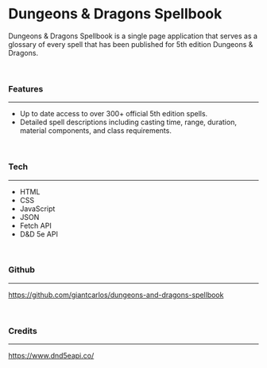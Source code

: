 # Dungeons & Dragons Spellbook

Dungeons & Dragons Spellbook is a single page application that serves as a glossary of every spell that has been published for 5th edition Dungeons & Dragons. 

<br>

### Features 
---

- Up to date access to over 300+ official 5th edition spells.
- Detailed spell descriptions including casting time, range, duration, material components, and class requirements. 


<br>

### Tech
---

- HTML
- CSS
- JavaScript
- JSON
- Fetch API
- D&D 5e API

<br>

### Github
---

https://github.com/giantcarlos/dungeons-and-dragons-spellbook

<br>

### Credits
---

https://www.dnd5eapi.co/